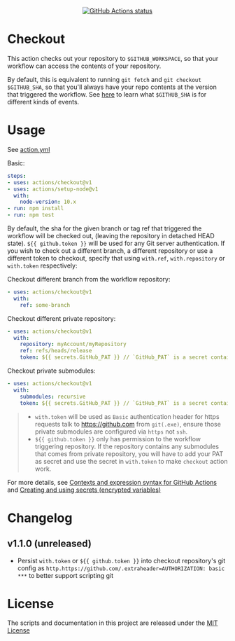 <p align="center">
  <a href="https://github.com/actions/checkout"><img alt="GitHub Actions status" src="https://github.com/actions/checkout/workflows/test-local/badge.svg"></a>
</p>

# Checkout

This action checks out your repository to `$GITHUB_WORKSPACE`, so that your workflow can access the contents of your repository.

By default, this is equivalent to running `git fetch` and `git checkout $GITHUB_SHA`, so that you'll always have your repo contents at the version that triggered the workflow.
See [here](https://help.github.com/en/articles/events-that-trigger-workflows) to learn what `$GITHUB_SHA` is for different kinds of events.

# Usage

See [action.yml](action.yml)

Basic:

```yaml
steps:
- uses: actions/checkout@v1
- uses: actions/setup-node@v1
  with:
    node-version: 10.x 
- run: npm install
- run: npm test
```

By default, the sha for the given branch or tag ref that triggered the workflow will be checked out, (leaving the repository in detached HEAD state). `${{ github.token }}` will be used for any Git server authentication. If you wish to check out a different branch, a different repository or use a different token to checkout, specify that using `with.ref`, `with.repository` or `with.token` respectively:

Checkout different branch from the workflow repository:
```yaml
- uses: actions/checkout@v1
  with:
    ref: some-branch
```

Checkout different private repository:
```yaml
- uses: actions/checkout@v1
  with:
    repository: myAccount/myRepository
    ref: refs/heads/release
    token: ${{ secrets.GitHub_PAT }} // `GitHub_PAT` is a secret contains your PAT.
```

Checkout private submodules:
```yaml
- uses: actions/checkout@v1
  with:
    submodules: recursive
    token: ${{ secrets.GitHub_PAT }} // `GitHub_PAT` is a secret contains your PAT.
```
> - `with.token` will be used as `Basic` authentication header for https requests talk to https://github.com from `git(.exe)`, ensure those private submodules are configured via `https` not `ssh`.
> - `${{ github.token }}` only has permission to the workflow triggering repository. If the repository contains any submodules that comes from private repository, you will have to add your PAT as secret and use the secret in `with.token` to make `checkout` action work.

For more details, see [Contexts and expression syntax for GitHub Actions](https://help.github.com/en/articles/contexts-and-expression-syntax-for-github-actions) and [Creating and using secrets (encrypted variables)](https://help.github.com/en/articles/virtual-environments-for-github-actions#creating-and-using-secrets-encrypted-variables)

# Changelog

## v1.1.0 (unreleased)
- Persist `with.token` or `${{ github.token }}` into checkout repository's git config as `http.https://github.com/.extraheader=AUTHORIZATION: basic ***` to better support scripting git

# License

The scripts and documentation in this project are released under the [MIT License](LICENSE)
